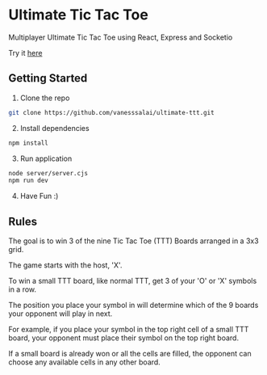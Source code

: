# Ultimate Tic Tac Toe
Multiplayer Ultimate Tic Tac Toe using React, Express and Socketio

Try it [here](https://ultimate-ttt-wk1e.onrender.com)

## Getting Started
1. Clone the repo
``` bash
git clone https://github.com/vanesssalai/ultimate-ttt.git
```
2. Install dependencies
``` bash
npm install
```
3. Run application
``` bash
node server/server.cjs
npm run dev
```
4. Have Fun :)

## Rules
The goal is to win 3 of the nine Tic Tac Toe (TTT) Boards arranged in a 3x3 grid.

The game starts with the host, 'X'.

To win a small TTT board, like normal TTT, get 3 of your 'O' or 'X' symbols in a row.

The position you place your symbol in will determine which of the 9 boards your opponent will play in next.

For example, if you place your symbol in the top right cell of a small TTT board, your opponent must place their symbol on the top right board.

If a small board is already won or all the cells are filled, the opponent can choose any available cells in any other board.

